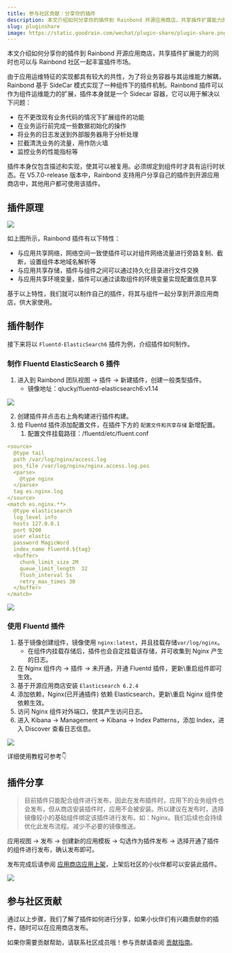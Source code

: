 ```yaml
---
title: 参与社区贡献：分享你的插件
description: 本文介绍如何分享你的插件到 Rainbond 开源应用商店，共享插件扩展能力的同时也可以与 Rainbond 社区一起丰富插件市场，插件本身仅包含描述和实现，使其可以被复用。
slug: pluginshare
image: https://static.goodrain.com/wechat/plugin-share/plugin-share.png
---
```


本文介绍如何分享你的插件到 Rainbond 开源应用商店，共享插件扩展能力的同时也可以与 Rainbond 社区一起丰富插件市场。

由于应用运维特征的实现都具有较大的共性，为了将业务容器与其运维能力解耦，Rainbond 基于 SideCar 模式实现了一种组件下的插件机制。Rainbond 插件可以作为组件运维能力的扩展，插件本身就是一个 Sidecar 容器，它可以用于解决以下问题：

- 在不更改现有业务代码的情况下扩展组件的功能
- 在业务运行前完成一些数据初始化的操作
- 将业务的日志发送到外部服务器用于分析处理
- 拦截清洗业务的流量，用作防火墙
- 监控业务的性能指标等

插件本身仅包含描述和实现，使其可以被复用。必须绑定到组件时才具有运行时状态。在 V5.7.0-release 版本中，Rainbond 支持用户分享自己的插件到开源应用商店中，其他用户都可使用该插件。

## 插件原理

![](https://static.goodrain.com/wechat/plugin-share/1.png)

如上图所示，Rainbond 插件有以下特性：

- 与应用共享网络，网络空间一致使插件可以对组件网络流量进行旁路复制、截断，设置组件本地域名解析等
- 与应用共享存储，插件与组件之间可以通过持久化目录进行文件交换
- 与应用共享环境变量，插件可以通过读取组件的环境变量实现配置信息共享

基于以上特性，我们就可以制作自己的插件，将其与组件一起分享到开源应用商店，供大家使用。

## 插件制作

接下来将以 `Fluentd-ElasticSearch6` 插件为例，介绍插件如何制作。

### 制作 Fluentd ElasticSearch 6 插件

1. 进入到 Rainbond 团队视图 -> 插件 -> 新建插件，创建一般类型插件。
   * 镜像地址：qlucky/fluentd-elasticsearch6:v1.14

![](https://static.goodrain.com/wechat/plugin-share/2.png)

2. 创建插件并点击右上角构建进行插件构建。
3. 给 Fluentd 插件添加配置文件，在插件下方的 `配置文件和共享存储` 新增配置。
   1. 配置文件挂载路径：/fluentd/etc/fluent.conf

```yaml
<source>
  @type tail
  path /var/log/nginx/access.log
  pos_file /var/log/nginx/nginx.access.log.pos
  <parse>
    @type nginx
  </parse>
  tag es.nginx.log
</source>
<match es.nginx.**>
  @type elasticsearch   
  log_level info          
  hosts 127.0.0.1
  port 9200
  user elastic
  password MagicWord
  index_name fluentd.${tag}
  <buffer>
    chunk_limit_size 2M
    queue_limit_length  32
    flush_interval 5s
    retry_max_times 30
  </buffer>
</match>
```

![](https://static.goodrain.com/wechat/plugin-share/3.png)


### 使用 Fluentd 插件

1. 基于镜像创建组件，镜像使用 `nginx:latest`，并且挂载存储`var/log/nginx`。
   * 在组件内挂载存储后，插件也会自定挂载该存储，并可收集到 Nginx 产生的日志。
2. 在 Nginx 组件内 -> 插件 -> 未开通，开通 Fluentd 插件，更新\重启组件即可生效。
3. 基于开源应用商店安装 `Elasticsearch 6.2.4` 
4. 添加依赖，Nginx(已开通插件) 依赖 Elasticsearch，更新\重启 Nginx 组件使依赖生效。
5. 访问 Nginx 组件对外端口，使其产生访问日志。
6. 进入 Kibana -> Management -> Kibana -> Index Patterns，添加 Index，进入 Discover 查看日志信息。

![](https://static.goodrain.com/wechat/plugin-share/4.png)

详细使用教程可参考:point_down:

## 插件分享

> 目前插件只能配合组件进行发布，因此在发布插件时，应用下的业务组件也会发布，但从商店安装插件时，应用不会被安装。所以建议在发布时，选择镜像较小的基础组件绑定该插件进行发布。如：Nginx。我们后续也会持续优化此发布流程。减少不必要的镜像推送。

应用视图 -> 发布 -> 创建新的应用模板 -> 勾选作为插件发布 -> 选择开通了插件的组件进行发布，确认发布即可。

发布完成后请参阅 [应用商店应用上架](https://www.rainbond.com/docs/use-manual/app-store-manage/share-app "应用商店应用上架")，上架后社区的小伙伴都可以安装此插件。

![](https://static.goodrain.com/wechat/plugin-share/5.png)

## 参与社区贡献

通过以上步骤，我们了解了插件如何进行分享，如果小伙伴们有兴趣贡献你的插件，随时可以在应用商店发布。

如果你需要贡献帮助，请联系社区成员哦！参与贡献请查阅 [贡献指南](https://www.rainbond.com/community/contribution/ "贡献指南")。